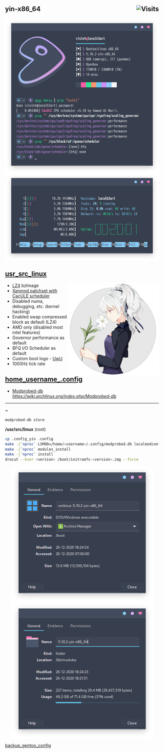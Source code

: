 ## yin-x86_64 <img alt="Visits" align="right" src="https://badges.pufler.dev/visits/owl4ce/violet-x86_64?style=flat-square&label=&color=success&logo=GitHub&logoColor=white&labelColor=373e4d"/>

<p align="center">
  <img alt="info" align="center" src="./info.png"/>
  <img alt="htop" align="center" src="./htop.png"/>
</p>

## [usr_src_linux](./usr_src_linux)
<img alt="logo" align="right" width="300px" src="./logo.png"/>

- [LZ4](https://github.com/lz4/lz4) bzImage
- [Xanmod patchset with CacULE scheduler](https://gitlab.com/src_prepare/src_prepare-overlay/-/tree/master/sys-kernel/xanmod-sources)
- Disabled numa, debugging, etc. (kernel hacking)
- Enabled swap compressed block as default (LZ4)
- AMD only (disabled most intel features)
- Governor performance as default
- BFQ I/O Scheduler as default
- Custom boot logo - [UwU](./usr_src_linux/drivers/video/logo/logo_linux_clut224.ppm)
- 1000Hz tick rate

## [home_username_.config](./home_username_.config)
- [Modprobed-db](https://github.com/graysky2/modprobed-db)  
*https://wiki.archlinux.org/index.php/Modprobed-db*

---

**~**
```bash
modprobed-db store
```

**/usr/src/linux** (root)
```bash
cp .config_yin .config
make -j`nproc` LSMOD=/home/<username>/.config/modprobed.db localmodconfig
make -j`nproc` modules_install
make -j`nproc` install
dracut --kver <version> /boot/initramfs-<version>.img --force
```

<p align="center">
  <img alt="vmlinuz" align="center" src="./vmlinuz.png"/>
  <img alt="modules" align="center" src="./modules.png"/>
</p>

[backup_gentoo_config](https://github.com/owl4ce/hold-my-gentoo)
